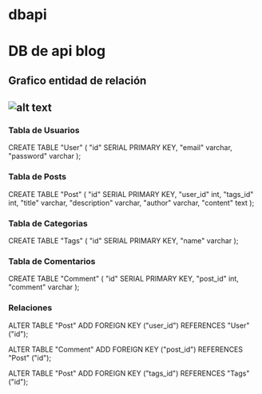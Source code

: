 # dbapi
<h1>DB de api blog</h1>
<h2>Grafico entidad de relación<h2>
<img src="https://user-images.githubusercontent.com/32494481/198879996-d0330c0b-d693-4c53-9443-65f55572ada5.png" alt="alt text" title="image Title" />
<h3>Tabla de Usuarios</h3>
CREATE TABLE "User" (
  "id" SERIAL PRIMARY KEY,
  "email" varchar,
  "password" varchar
);
<h3>Tabla de Posts</h3>
CREATE TABLE "Post" (
  "id" SERIAL PRIMARY KEY,
  "user_id" int,
  "tags_id" int,
  "title" varchar,
  "description" varchar,
  "author" varchar,
  "content" text
);
<h3>Tabla de Categorias</h3>
CREATE TABLE "Tags" (
  "id" SERIAL PRIMARY KEY,
  "name" varchar
);
<h3>Tabla de Comentarios</h3>
CREATE TABLE "Comment" (
  "id" SERIAL PRIMARY KEY,
  "post_id" int,
  "comment" varchar
);
<h3>Relaciones</h3>
ALTER TABLE "Post" ADD FOREIGN KEY ("user_id") REFERENCES "User" ("id");

ALTER TABLE "Comment" ADD FOREIGN KEY ("post_id") REFERENCES "Post" ("id");

ALTER TABLE "Post" ADD FOREIGN KEY ("tags_id") REFERENCES "Tags" ("id");

